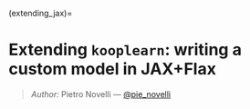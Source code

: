 (extending_jax)=
# Extending `kooplearn`: writing a custom model in JAX+Flax

> _Author:_ Pietro Novelli — [@pie_novelli](https://twitter.com/pie_novelli)